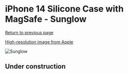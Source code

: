 # iPhone 14 Silicone Case with MagSafe - Sunglow

[Return to previous page](/iphone_14)

[High-resolution image from Apple](https://store.storeimages.cdn-apple.com/8756/as-images.apple.com/is/MPT23?wid=4500&hei=4500&fmt=png)

<div style="width: 500px"><img src="/everyphone/MPT23.png" alt="Sunglow"></div>

## Under construction
